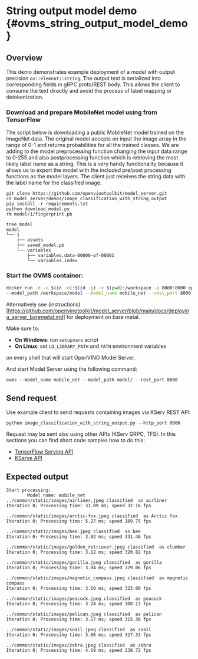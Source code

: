 # String output model demo {#ovms_string_output_model_demo}
## Overview

This demo demonstrates example deployment of a model with output precision `ov::element::string`. The output text is serialized into corresponding fields in gRPC proto/REST body. This allows the client to consume the text directly and avoid the process of label mapping or detokenization.

### Download and prepare MobileNet model using from TensorFlow
The script below is downloading a public MobileNet model trained on the ImageNet data. The original model accepts on input the image array in the range of 0-1 and returns probabilities for all the trained classes. We are adding to the model preprocessing function changing the input data range to 0-255 and also postprocessing function which is retrieving the most likely label name as a string. 
This is a very handy functionality because it allows us to export the model with the included pre/post processing functions as the model layers. The client just receives the string data with the label name for the classified image.

```console
git clone https://github.com/openvinotoolkit/model_server.git
cd model_server/demos/image_classification_with_string_output
pip install -r requirements.txt
python download_model.py
rm model/1/fingerprint.pb

tree model
model
└── 1
    ├── assets
    ├── saved_model.pb
    └── variables
        ├── variables.data-00000-of-00001
        └── variables.index
```

### Start the OVMS container:
```bash
docker run -d -u $(id -u):$(id -g) -v $(pwd):/workspace -p 8000:8000 openvino/model_server:latest \
--model_path /workspace/model --model_name mobile_net --rest_port 8000
```
Alternatively see (instructions)[https://github.com/openvinotoolkit/model_server/blob/main/docs/deploying_server_baremetal.md] for deployment on bare metal.

Make sure to:

- **On Windows**: run `setupvars` script
- **On Linux**: set `LD_LIBRARY_PATH` and `PATH` environment variables

on every shell that will start OpenVINO Model Server.

And start Model Server using the following command:
```console
ovms --model_name mobile_net --model_path model/ --rest_port 8000
```

## Send request
Use example client to send requests containing images via KServ REST API:
```console
python image_classification_with_string_output.py --http_port 8000
```
Request may be sent also using other APIs (KServ GRPC, TFS). In this sections you can find short code samples how to do this:
- [TensorFlow Serving API](../../docs/clients_tfs.md)
- [KServe API](../../docs/clients_kfs.md)


## Expected output
```console
Start processing:
        Model name: mobile_net
../common/static/images/airliner.jpeg classified  as airliner
Iteration 0; Processing time: 31.09 ms; speed 32.16 fps

../common/static/images/arctic-fox.jpeg classified  as Arctic fox
Iteration 0; Processing time: 5.27 ms; speed 189.75 fps

../common/static/images/bee.jpeg classified  as bee
Iteration 0; Processing time: 3.02 ms; speed 331.46 fps

../common/static/images/golden_retriever.jpeg classified  as clumber
Iteration 0; Processing time: 3.12 ms; speed 320.82 fps

../common/static/images/gorilla.jpeg classified  as gorilla
Iteration 0; Processing time: 3.04 ms; speed 329.06 fps

../common/static/images/magnetic_compass.jpeg classified  as magnetic compass
Iteration 0; Processing time: 3.10 ms; speed 323.00 fps

../common/static/images/peacock.jpeg classified  as peacock
Iteration 0; Processing time: 3.24 ms; speed 308.17 fps

../common/static/images/pelican.jpeg classified  as pelican
Iteration 0; Processing time: 3.17 ms; speed 315.36 fps

../common/static/images/snail.jpeg classified  as snail
Iteration 0; Processing time: 3.06 ms; speed 327.33 fps

../common/static/images/zebra.jpeg classified  as zebra
Iteration 0; Processing time: 4.19 ms; speed 238.72 fps
```
